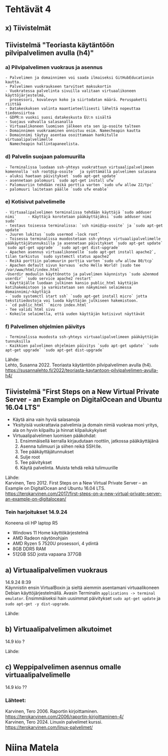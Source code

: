 # Tehtävät 4

## x) Tiivistelmät  
  
## Tiivistelmä "Teoriasta käytäntöön pilvipalvelimen avulla (h4)"  

  ### a) Pilvipalvelimen vuokraus ja asennus   
    - Palvelimen ja domainnimen voi saada ilmaiseksi GitHubEducationin kautta.  
    - Palvelimen vuokraukseen tarvitset maksukortin  
    - Vuokratessa palvelinta sivuilla valitaan virtuaalikoneen käyttöjärjestelmä,       
      prosessori, kovalevyn koko ja siirtodatan määrä. Peruspaketti riittää  
    - Datakeskuksen valinta maantieteellisesti läheltä nopeuttaa tiedonsiirtoa  
    - GDPR:n vuoksi suosi datakeskusta EU:n sisältä  
    - Suojaus vahvalla salasanalla  
    - Virtuaalikoneen luomisen jälkeen ota sen ip-osoite talteen  
    - Domainnimen vuokraaminen onnistuu esim. Namecheapin kautta  
    - Domainnimi täytyy asentaa osoittamaan hankitulle virtuaalipalvelimelle       
      Namecheapin hallintapaneelista.  
  
  ### d) Palvelin suojaan palomuurilla  
    - Terminalissa luodaan ssh-yhteys vuokrattuun virtuaalipalvelimeen komennolla `ssh root@ip-osoite`  ja syöttämällä palvelimen salasana
    - aluksi haetaan päivitykset `sudo apt-get update`  
    - asennetaan palomuuri `sudo apt-get install ufw`  
    - Palomuuriin tehdään reikä porttia varten `sudo ufw allow 22/tpc`  
    - palomuuri laitetaan päälle `sudo ufw enable`  
    
  ### e) Kotisivut palvelimelle  
    - Virtuaalipalvelimen terminalissa tehdään käyttäjä `sudo adduser nimi`     - Käyttäjä korotetaan pääkäyttäjäksi `sudo adduser nimi sudo`  
    - testaus toisessa terminalissa: `ssh nimi@ip-osoite` ja `sudo apt-get update`  
    - Juuren lukitus `sudo usermod -lock root`  
    - Toisessa terminalissa muodostetaan ssh-yhteys virtuaalipalvelimelle pääkäyttäjätunnuksilla ja asennetaan päivitykset `sudo apt-get update` `sudo apt-get upgrade`  `sudo apt-get dist-upgrade`  
    - Apachen asennus virtuaalikoneelle `sudo apt-get install apache2`, tilan tarkistus `sudo systemctl status apache2`  
    - Reikä porttiin palomuurin porttia varten `sudo ufw allow 80/tcp`  
    - Apachen default sivun korvaus `echo Hello World! |sudo tee /var/www/html/index.html`  
    -Userdir moduulin käyttönotto ja palvelimen käynnistys `sudo a2enmod userdir` `sudo service apache2 restart`  
    - Käyttäjälle luodaan julkinen kansio public_html käyttäjän kotihakemistoon ja varmistetaan sen näkyminen selaimessa domainnimi/~käyttäjä  
    - `sudo systemctl start ssh` `sudo apt-get install micro` jotta tekstitiedostoja voi luoda käyttäjän julkiseen hakemistoon.
    - `cd public_html` `micro index.html`  
    - Tee validi html sivu  
    - Kokeile selaimella, että uuden käyttäjän kotisivut näyttävät
  ### f) Palvelimen ohjelmien päivitys  
    - Terminalissa muodosta ssh-yhteys virtuaalipalvelimeen pääkäyttäjän tunnuksilla
    - Kaikkien palvelimen ohjelmien päivitys `sudo apt-get update` `sudo apt-get upgrade` `sudo apt-get dist-upgrade`  
    
Lähde:  
Lehto, Susanna 2022. Teoriasta käytäntöön pilvipalvelimen avulla (h4). https://susannalehto.fi/2022/teoriasta-kaytantoon-pilvipalvelimen-avulla-h4/


  ## Tiivistelmä "First Steps on a New Virtual Private Server - an Example on DigitalOcean and Ubuntu 16.04 LTS"  

  - Käytä aina vain hyviä salasanoja
  - Yksityisiä vuokrattavia palvelimia ja domain nimiä vuokraa moni yritys, ala on hyvin kilpailtu ja hinnat kilpailukykyiset
  - Virtuaalipalvelimen luomisen pääkohdat:
    1. Ensimmäisellä kerralla kirjaudutaan roottiin, jatkossa pääkäyttäjänä
    2. Asenna tulimuuri ja siihen reikä SSH:lle.
    3. Tee pääkäyttäjätunnukset
    4. Sulje root
    5. Tee päivitykset
    6. Käytä palvelinta. Muista tehdä reikä tulimuurille

Lähde:  
Karvinen, Tero 2012. First Steps on a New Virtual Private Server – an Example on DigitalOcean and Ubuntu 16.04 LTS. https://terokarvinen.com/2017/first-steps-on-a-new-virtual-private-server-an-example-on-digitalocean/
  
  
### Tein harjoitukset 14.9.24  
Koneena oli HP laptop R5  
- Windows 11 Home käyttökärjestelmä
- AMD Radeon näytönohjain
- AMD Ryzen 5 7520U prosessori, 4 ydintä
- 8GB DDR5 RAM 
- 512GB SSD josta vapaana 377GB  
  
## a) Virtuaalipalvelimen vuokraus
    
14.9.24 8:39  
Käynnistin ensin VirtualBoxin ja sieltä aiemmin asentamani virtuaalikoneen Debian käyttöjärjestelmällä. Avasin Terminalin  `applications -> terminal emulator`. Ensimmäiseksi hain uusimmat päivitykset  `sudo apt-get update` ja `sudo apt-get -y dist-upgrade`.  
  


Lähde: 

## b) Virtuaalipalvelimen alkutoimet

14.9 klo ?  




Lähde: 

## c) Weppipalvelimen asennus omalle virtuaalipalvelimelle

14.9 klo ??
  




### Lähteet: 
Karvinen, Tero 2006. Raportin kirjoittaminen. https://terokarvinen.com/2006/raportin-kirjoittaminen-4/  
Karvinen, Tero 2024. Linuxin palvelimet kurssi. https://terokarvinen.com/linux-palvelimet/  

# Niina Matela  
  
